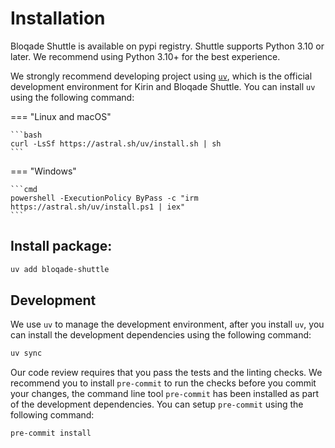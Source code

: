 # Installation

Bloqade Shuttle is available on pypi registry. Shuttle supports Python 3.10 or later. We recommend using Python 3.10+ for the best experience.

We strongly recommend developing project using [`uv`](https://docs.astral.sh/uv/),
which is the official development environment for Kirin and Bloqade Shuttle. You can install `uv` using the following command:

=== "Linux and macOS"

    ```bash
    curl -LsSf https://astral.sh/uv/install.sh | sh
    ```


=== "Windows"

    ```cmd
    powershell -ExecutionPolicy ByPass -c "irm https://astral.sh/uv/install.ps1 | iex"
    ```

## Install package:
```bash
uv add bloqade-shuttle
```

## Development

We use `uv` to manage the development environment, after you install `uv`, you can install the development dependencies using the following command:

```bash
uv sync
```

Our code review requires that you pass the tests and the linting checks. We recommend
you to install `pre-commit` to run the checks before you commit your changes, the command line
tool `pre-commit` has been installed as part of the development dependencies. You can setup
`pre-commit` using the following command:

```bash
pre-commit install
```
